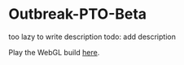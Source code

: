 # Outbreak-PTO-Beta

too lazy to write description todo: add description

Play the WebGL build [here](https://pranbhardwaj.github.io/OutbreakPTO_beta/Build/WebGL/).
